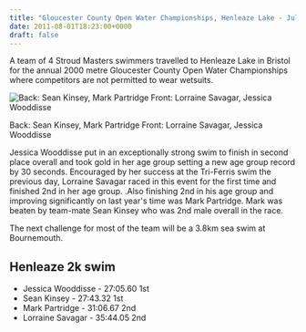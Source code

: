 ```yaml
---
title: "Gloucester County Open Water Championships, Henleaze Lake - July 2011"
date: 2011-08-01T18:23:00+0000
draft: false
---
```

A team of 4 Stroud Masters swimmers travelled to Henleaze Lake in Bristol for the annual 2000 metre Gloucester County Open Water Championships where competitors are not permitted to wear wetsuits.

![Back: Sean Kinsey, Mark Partridge Front: Lorraine Savagar, Jessica Wooddisse](/images/2015/01/henleaze2011.jpg)

 Back: Sean Kinsey, Mark Partridge Front: Lorraine Savagar, Jessica Wooddisse

Jessica Wooddisse put in an exceptionally strong swim to finish in second place overall and took gold in her age group setting a new age group record by 30 seconds. Encouraged by her success at the Tri-Ferris swim the previous day, Lorraine Savagar raced in this event for the first time and finished 2nd in her age group. .Also finishing 2nd in his age group and improving significantly on last year's time was Mark Partridge. Mark was beaten by team-mate Sean Kinsey who was 2nd male overall in the race.

The next challenge for most of the team will be a 3.8km sea swim at Bournemouth.

Henleaze 2k swim
---
- Jessica Wooddisse - 27:05.60 1st
- Sean Kinsey - 27:43.32 1st
- Mark Partridge - 31:06.67 2nd
- Lorraine Savagar - 35:44.05 2nd

